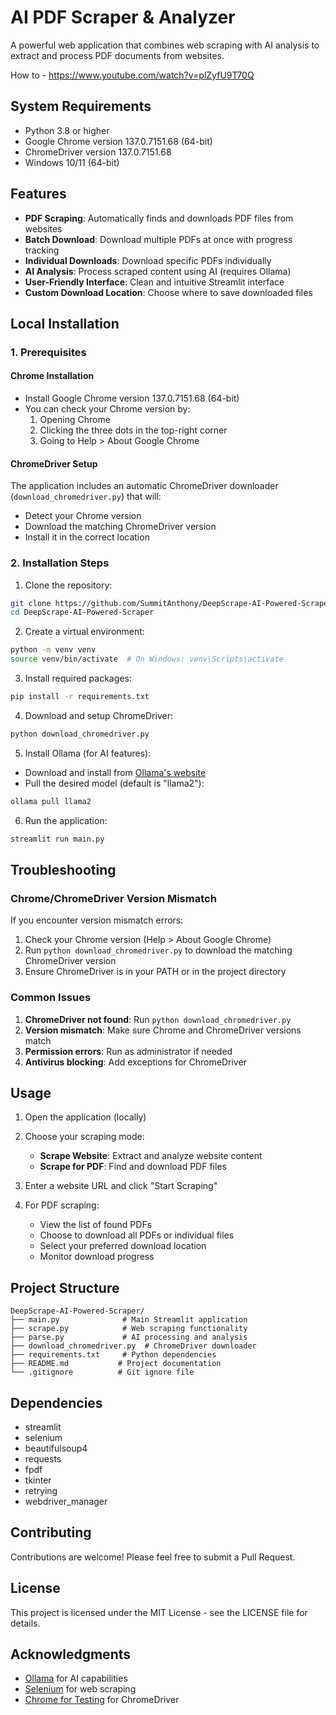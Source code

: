 # AI PDF Scraper & Analyzer

A powerful web application that combines web scraping with AI analysis to extract and process PDF documents from websites.

How to - https://www.youtube.com/watch?v=plZyfU9T70Q

## System Requirements

- Python 3.8 or higher
- Google Chrome version 137.0.7151.68 (64-bit)
- ChromeDriver version 137.0.7151.68
- Windows 10/11 (64-bit)

## Features

- **PDF Scraping**: Automatically finds and downloads PDF files from websites
- **Batch Download**: Download multiple PDFs at once with progress tracking
- **Individual Downloads**: Download specific PDFs individually
- **AI Analysis**: Process scraped content using AI (requires Ollama)
- **User-Friendly Interface**: Clean and intuitive Streamlit interface
- **Custom Download Location**: Choose where to save downloaded files

## Local Installation

### 1. Prerequisites

#### Chrome Installation
- Install Google Chrome version 137.0.7151.68 (64-bit)
- You can check your Chrome version by:
  1. Opening Chrome
  2. Clicking the three dots in the top-right corner
  3. Going to Help > About Google Chrome

#### ChromeDriver Setup
The application includes an automatic ChromeDriver downloader (`download_chromedriver.py`) that will:
- Detect your Chrome version
- Download the matching ChromeDriver version
- Install it in the correct location

### 2. Installation Steps

1. Clone the repository:
```bash
git clone https://github.com/SummitAnthony/DeepScrape-AI-Powered-Scraper.git
cd DeepScrape-AI-Powered-Scraper
```

2. Create a virtual environment:
```bash
python -m venv venv
source venv/bin/activate  # On Windows: venv\Scripts\activate
```

3. Install required packages:
```bash
pip install -r requirements.txt
```

4. Download and setup ChromeDriver:
```bash
python download_chromedriver.py
```

5. Install Ollama (for AI features):
- Download and install from [Ollama's website](https://ollama.ai/)
- Pull the desired model (default is "llama2"):
```bash
ollama pull llama2
```

6. Run the application:
```bash
streamlit run main.py
```

## Troubleshooting

### Chrome/ChromeDriver Version Mismatch
If you encounter version mismatch errors:
1. Check your Chrome version (Help > About Google Chrome)
2. Run `python download_chromedriver.py` to download the matching ChromeDriver version
3. Ensure ChromeDriver is in your PATH or in the project directory

### Common Issues
1. **ChromeDriver not found**: Run `python download_chromedriver.py`
2. **Version mismatch**: Make sure Chrome and ChromeDriver versions match
3. **Permission errors**: Run as administrator if needed
4. **Antivirus blocking**: Add exceptions for ChromeDriver

## Usage

1. Open the application (locally)
2. Choose your scraping mode:
   - **Scrape Website**: Extract and analyze website content
   - **Scrape for PDF**: Find and download PDF files

3. Enter a website URL and click "Start Scraping"

4. For PDF scraping:
   - View the list of found PDFs
   - Choose to download all PDFs or individual files
   - Select your preferred download location
   - Monitor download progress

## Project Structure

```
DeepScrape-AI-Powered-Scraper/
├── main.py              # Main Streamlit application
├── scrape.py            # Web scraping functionality
├── parse.py             # AI processing and analysis
├── download_chromedriver.py  # ChromeDriver downloader
├── requirements.txt     # Python dependencies
├── README.md           # Project documentation
└── .gitignore          # Git ignore file
```

## Dependencies

- streamlit
- selenium
- beautifulsoup4
- requests
- fpdf
- tkinter
- retrying
- webdriver_manager

## Contributing

Contributions are welcome! Please feel free to submit a Pull Request.

## License

This project is licensed under the MIT License - see the LICENSE file for details.

## Acknowledgments

- [Ollama](https://ollama.ai/) for AI capabilities
- [Selenium](https://www.selenium.dev/) for web scraping
- [Chrome for Testing](https://googlechromelabs.github.io/chrome-for-testing/) for ChromeDriver
